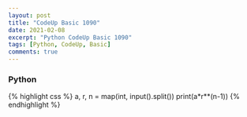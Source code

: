 ```yaml
---
layout: post
title: "CodeUp Basic 1090"
date: 2021-02-08
excerpt: "Python CodeUp Basic 1090"
tags: [Python, CodeUp, Basic]
comments: true
---
```


### Python
{% highlight css %}
a, r, n = map(int, input().split())
print(a*r**(n-1))
{% endhighlight %}